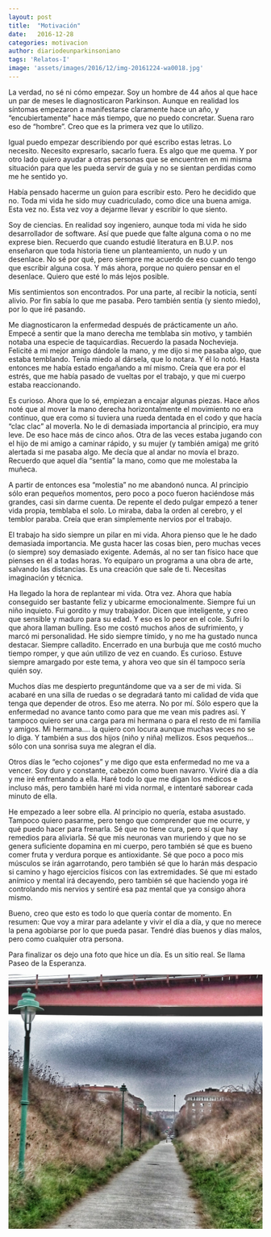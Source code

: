 ```yaml
---
layout: post
title:  "Motivación"
date:   2016-12-28
categories: motivacion
author: diariodeunparkinsoniano
tags: 'Relatos-I'
image: 'assets/images/2016/12/img-20161224-wa0018.jpg'
---
```


La verdad, no sé ni cómo empezar. Soy un hombre de 44 años al que hace un par de meses le diagnosticaron Parkinson. Aunque en realidad los síntomas empezaron a manifestarse claramente hace un año, y “encubiertamente” hace más tiempo, que no puedo concretar. Suena raro eso de “hombre”. Creo que es la primera vez que lo utilizo.

Igual puedo empezar describiendo por qué escribo estas letras. Lo necesito. Necesito expresarlo, sacarlo fuera. Es algo que me quema. Y por otro lado quiero ayudar a otras personas que se encuentren en mi misma situación para que les pueda servir de guía y no se sientan perdidas como me he sentido yo.

Había pensado hacerme un guion para escribir esto. Pero he decidido que no. Toda mi vida he sido muy cuadriculado, como dice una buena amiga. Esta vez no. Esta vez voy a dejarme llevar y escribir lo que siento.

Soy de ciencias. En realidad soy ingeniero, aunque toda mi vida he sido desarrollador de software. Así que puede que falte alguna coma o no me exprese bien. Recuerdo que cuando estudié literatura en B.U.P. nos enseñaron que toda historia tiene un planteamiento, un nudo y un desenlace. No sé por qué, pero siempre me acuerdo de eso cuando tengo que escribir alguna cosa. Y más ahora, porque no quiero pensar en el desenlace. Quiero que esté lo más lejos posible.

Mis sentimientos son encontrados. Por una parte, al recibir la noticia, sentí alivio. Por fin sabía lo que me pasaba. Pero también sentía (y siento miedo), por lo que iré pasando.

Me diagnosticaron la enfermedad después de prácticamente un año. Empecé a sentir que la mano derecha me temblaba sin motivo, y también notaba una especie de taquicardias. Recuerdo la pasada Nochevieja. Felicité a mi mejor amigo dándole la mano, y me dijo si me pasaba algo, que estaba temblando. Tenía miedo al dársela, que lo notara. Y él lo notó. Hasta entonces me había estado engañando a mí mismo. Creía que era por el estrés, que me había pasado de vueltas por el trabajo, y que mi cuerpo estaba reaccionando.

Es curioso. Ahora que lo sé, empiezan a encajar algunas piezas. Hace años noté que al mover la mano derecha horizontalmente el movimiento no era continuo, que era como si tuviera una rueda dentada en el codo y que hacía “clac clac” al moverla. No le di demasiada importancia al principio, era muy leve. De eso hace más de cinco años. Otra de las veces estaba jugando con el hijo de mi amigo a caminar rápido, y su mujer (y también amiga) me gritó alertada si me pasaba algo. Me decía que al andar no movía el brazo. Recuerdo que aquel día “sentía” la mano, como que me molestaba la muñeca.

A partir de entonces esa “molestia” no me abandonó nunca. Al principio sólo eran pequeños momentos, pero poco a poco fueron haciéndose más grandes, casi sin darme cuenta. De repente el dedo pulgar empezó a tener vida propia, temblaba el solo. Lo miraba, daba la orden al cerebro, y el temblor paraba. Creía que eran simplemente nervios por el trabajo.

El trabajo ha sido siempre un pilar en mi vida. Ahora pienso que le he dado demasiada importancia. Me gusta hacer las cosas bien, pero muchas veces (o siempre) soy demasiado exigente. Además, al no ser tan físico hace que pienses en él a todas horas. Yo equiparo un programa a una obra de arte, salvando las distancias. Es una creación que sale de ti. Necesitas imaginación y técnica.

Ha llegado la hora de replantear mi vida. Otra vez. Ahora que había conseguido ser bastante feliz y ubicarme emocionalmente. Siempre fui un niño inquieto. Fui gordito y muy trabajador. Dicen que inteligente, y creo que sensible y maduro para su edad. Y eso es lo peor en el cole. Sufrí lo que ahora llaman bulling. Eso me costó muchos años de sufrimiento, y marcó mi personalidad. He sido siempre tímido, y no me ha gustado nunca destacar. Siempre calladito. Encerrado en una burbuja que me costó mucho tiempo romper, y que aún utilizo de vez en cuando. Es curioso. Estuve siempre amargado por este tema, y ahora veo que sin él tampoco sería quién soy.

Muchos días me despierto preguntándome que va a ser de mi vida. Si acabaré en una silla de ruedas o se degradará tanto mi calidad de vida que tenga que depender de otros. Eso me aterra. No por mí. Sólo espero que la enfermedad no avance tanto como para que me vean mis padres así. Y tampoco quiero ser una carga para mi hermana o para el resto de mi familia y amigos. Mi hermana…. la quiero con locura aunque muchas veces no se lo diga. Y también a sus dos hijos (niño y niña) mellizos. Esos pequeños… sólo con una sonrisa suya me alegran el día.

Otros días le “echo cojones” y me digo que esta enfermedad no me va a vencer. Soy duro y constante, cabezón como buen navarro. Viviré día a día y me iré enfrentando a ella. Haré todo lo que me digan los médicos e incluso más, pero también haré mi vida normal, e intentaré saborear cada minuto de ella.

He empezado a leer sobre ella. Al principio no quería, estaba asustado. Tampoco quiero pasarme, pero tengo que comprender que me ocurre, y qué puedo hacer para frenarla. Sé que no tiene cura, pero sí que hay remedios para aliviarla. Sé que mis neuronas van muriendo y que no se genera suficiente dopamina en mi cuerpo, pero también sé que es bueno comer fruta y verdura porque es antioxidante. Sé que poco a poco mis músculos se irán agarrotando, pero también sé que lo harán más despacio si camino y hago ejercicios físicos con las extremidades. Sé que mi estado anímico y mental irá decayendo, pero también sé que haciendo yoga iré controlando mis nervios y sentiré esa paz mental que ya consigo ahora mismo.

Bueno, creo que esto es todo lo que quería contar de momento. En resumen: Que voy a mirar para adelante y vivir el día a día, y que no merece la pena agobiarse por lo que pueda pasar. Tendré días buenos y días malos, pero como cualquier otra persona.

Para finalizar os dejo una foto que hice un día. Es un sitio real. Se llama Paseo de la Esperanza.

<img class="img-fluid"  src="/assets/images/2016/12/img-20161224-wa0018.jpg" />